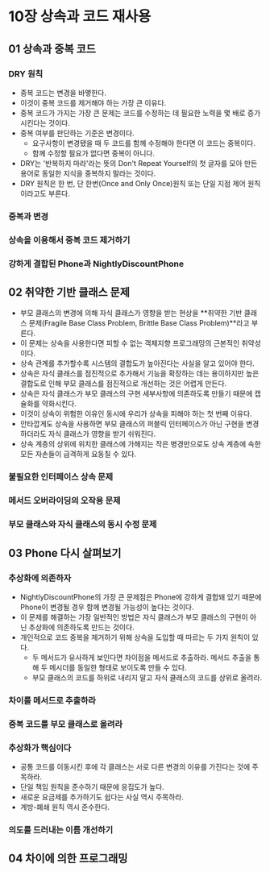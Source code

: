 # 10장 상속과 코드 재사용

## 01 상속과 중복 코드

### DRY 원칙

* 중복 코드는 변경을 바앻한다.
* 이것이 중복 코드를 제거해야 하는 가장 큰 이유다.
* 중복 코드가 가지는 가장 큰 문제는 코드를 수정하는 데 필요한 노력을 몇 배로 증가시킨다는 것이다.
* 중복 여부를 판단하는 기준은 변경이다.
    * 요구사항이 변경됐을 때 두 코드를 함께 수정해야 한다면 이 코드는 중복이다.
    * 함께 수정할 필요가 없다면 중복이 아니다.
* DRY는 '반복하지 마라'라는 뜻의 Don't Repeat Yourself의 첫 글자를 모아 만든 용어로 동일한 지식을 중복하지 말라는 것이다.
* DRY 원칙은 한 번, 단 한번(Once and Only Once)원칙 또는 단일 지점 제어 원칙이라고도 부른다.



### 중복과 변경





### 상속을 이용해서 중복 코드 제거하기





### 강하게 결합된 Phone과 NightlyDiscountPhone





## 02 취약한 기반 클래스 문제

* 부모 클래스의 변경에 의해 자식 클래스가 영향을 받는 현상을 **취약한 기반 클래스 문제(Fragile Base Class Problem, Brittle Base Class Problem)**라고 부른다.
* 이 문제는 상속을 사용한다면 피할 수 없는 객체지향 프로그래밍의 근본적인 취약성이다.
* 상속 관계를 추가할수록 시스템의 결합도가 높아진다는 사실을 알고 있어야 한다.
* 상속은 자식 클래스를 점진적으로 추가해서 기능을 확장하는 데는 용이하지만 높은 결합도로 인해 부모 클래스를 점진적으로 개선하는 것은 어렵게 만든다.
* 상속은 자식 클래스가 부모 클래스의 구현 세부사항에 의존하도록 만들기 때문에 캡슐화를 약화시킨다.
* 이것이 상속이 위험한 이유인 동시에 우리가 상속을 피해야 하는 첫 번째 이유다.
* 안타깝게도 상속을 사용하면 부모 클래스의 퍼블릭 인터페이스가 아닌 구현을 변경하더라도 자식 클래스가 영향을 받기 쉬워진다.
* 상속 계층의 상위에 위치한 클래스에 가해지는 작은 병경만으로도 상속 계층에 속한 모든 자손들이 급격하게 요동칠 수 있다.



### 불필요한 인터페이스 상속 문제





### 메서드 오버라이딩의 오작용 문제





### 부모 클래스와 자식 클래스의 동시 수정 문제





## 03 Phone 다시 살펴보기

### 추상화에 의존하자

* NightlyDiscountPhone의 가장 큰 문제점은 Phone에 강하게 결합돼 있기 때문에 Phone이 변경될 경우 함께 변경될 가능성이 높다는 것이다.
* 이 문제를 해결하는 가장 일반적인 방법은 자식 클래스가 부모 클래스의 구현이 아닌 추상화에 의존하도록 만드는 것이다.
* 개인적으로 코드 중복을 제거하기 위해 상속을 도입할 때 따르는 두 가지 원칙이 있다.
    * 두 메서드가 유사하게 보인다면 차이점을 메서드로 추출하라. 메서드 추출을 통해 두 메시더를 동일한 형태로 보이도록 만들 수 있다.
    * 부모 클래스의 코드를 하위로 내리지 말고 자식 클래스의 코드를 상위로 올려라. 



### 차이를 메서드로 추출하라





### 중복 코드를 부모 클래스로 올려라





### 추상화가 핵심이다

* 공통 코드를 이동시킨 후에 각 클래스는 서로 다른 변경의 이유를 가진다는 것에 주목하라.
* 단일 책임 원칙을 준수하기 때문에 응집도가 높다.
* 새로운 요금제를 추가하기도 쉽다는 사실 역시 주목하라.
* 계방-폐쇄 원칙 역시 준수한다.



### 의도를 드러내는 이름 개선하기





## 04 차이에 의한 프로그래밍


